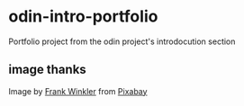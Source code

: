 # odin-intro-portfolio
Portfolio project from the odin project's introdocution section

## image thanks
Image by [Frank Winkler](https://pixabay.com/users/frankyfromgermany-64960/?utm_source=link-attribution&utm_medium=referral&utm_campaign=image&utm_content=192989) from [Pixabay](https://pixabay.com//?utm_source=link-attribution&utm_medium=referral&utm_campaign=image&utm_content=192989)